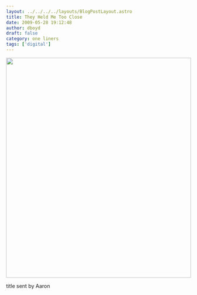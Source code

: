 ```yaml
---
layout: ../../../../layouts/BlogPostLayout.astro
title: They Held Me Too Close
date: 2009-05-28 19:12:48
author: dboyd
draft: false
category: one liners
tags: ['digital']
---
```

<img
    srcset="https://img.danaboyd.com/images/2009/05/cactusSkulls_480.avif 480w"
    sizes="(max-width: 480px) 100vw"
    src="https://img.danaboyd.com/images/2009/05/cactusSkulls.jpg"
    alt=""
    style="width: clamp(0px, 100%, 600px); height: auto;"
/>

title sent by Aaron